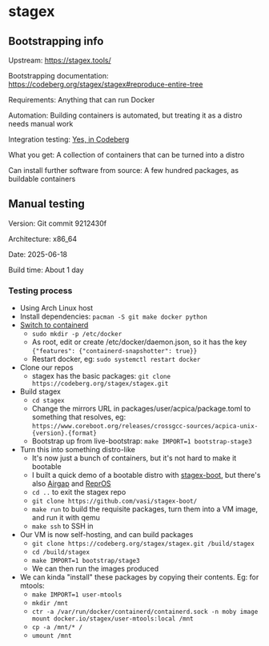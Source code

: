 # stagex

## Bootstrapping info

Upstream: https://stagex.tools/

Bootstrapping documentation: https://codeberg.org/stagex/stagex#reproduce-entire-tree

Requirements: Anything that can run Docker

Automation: Building containers is automated, but treating it as a distro needs manual work

Integration testing: [Yes, in Codeberg](https://codeberg.org/stagex/stagex/actions?workflow=merge-main-check.yml&actor=0&status=0)

What you get: A collection of containers that can be turned into a distro

Can install further software from source: A few hundred packages, as buildable containers

## Manual testing

Version: Git commit 9212430f

Architecture: x86_64

Date: 2025-06-18

Build time: About 1 day

### Testing process

* Using Arch Linux host
* Install dependencies: `pacman -S git make docker python`
* [Switch to containerd](https://docs.docker.com/engine/storage/containerd/#enable-containerd-image-store-on-docker-engine)
  * `sudo mkdir -p /etc/docker`
  * As root, edit or create /etc/docker/daemon.json, so it has the key `{"features": {"containerd-snapshotter": true}}`
  * Restart docker, eg: `sudo systemctl restart docker`
* Clone our repos
  * stagex has the basic packages: `git clone https://codeberg.org/stagex/stagex.git`
* Build stagex
  * `cd stagex`
  * Change the mirrors URL in packages/user/acpica/package.toml to something that resolves, eg: `https://www.coreboot.org/releases/crossgcc-sources/acpica-unix-{version}.{format}`
  * Bootstrap up from live-bootstrap: `make IMPORT=1 bootstrap-stage3`
* Turn this into something distro-like
  * It's now just a bunch of containers, but it's not hard to make it bootable
  * I built a quick demo of a bootable distro with [stagex-boot](https://github.com/vasi/stagex-boot), but there's also [Airgap](https://git.distrust.co/public/airgap) and [ReprOS](https://codeberg.org/stagex/repros)
  * `cd ..` to exit the stagex repo
  * `git clone https://github.com/vasi/stagex-boot/`
  * `make run` to build the requisite packages, turn them into a VM image, and run it with qemu
  * `make ssh` to SSH in
* Our VM is now self-hosting, and can build packages
  * `git clone https://codeberg.org/stagex/stagex.git /build/stagex`
  * `cd /build/stagex`
  * `make IMPORT=1 bootstrap/stage3`
  * We can then run the images produced
* We can kinda "install" these packages by copying their contents. Eg: for mtools:
  * `make IMPORT=1 user-mtools`
  * `mkdir /mnt`
  * `ctr -a /var/run/docker/containerd/containerd.sock -n moby image mount docker.io/stagex/user-mtools:local /mnt`
  * `cp -a /mnt/* /`
  * `umount /mnt`
